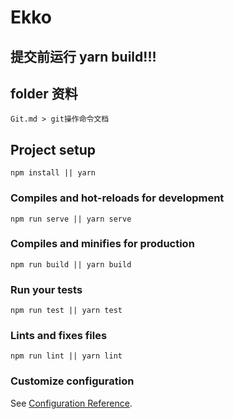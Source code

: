 # Ekko

## 提交前运行 yarn build!!!

## folder 资料
```
Git.md > git操作命令文档
```

## Project setup
```
npm install || yarn
```

### Compiles and hot-reloads for development
```
npm run serve || yarn serve
```

### Compiles and minifies for production
```
npm run build || yarn build
```

### Run your tests
```
npm run test || yarn test
```

### Lints and fixes files
```
npm run lint || yarn lint
```

### Customize configuration
See [Configuration Reference](https://cli.vuejs.org/config/).
